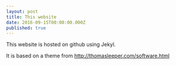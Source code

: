 ```yaml
---
layout: post
title: This website
date: 2016-09-15T00:00:00.000Z
published: true
---
```

This website is hosted on github using Jekyl. 

It is based on a theme from http://thomasleeper.com/software.html
